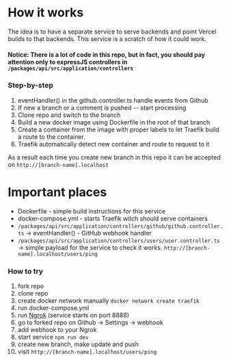 
# How it works
The idea is to have a separate service to serve backends and point
Vercel builds to that backends. This service is a scratch of how it could work. 

#### Notice: There is a lot of code in this repo, but in fact, you should pay attention only to expressJS controllers in `/packages/api/src/application/controllers`

### Step-by-step
1. eventHandler() in the github.controller.ts handle events from Github
2. If new a branch or a comment is pushed -- start processing
3. Clone repo and switch to the branch 
4. Build a new docker image using Dockerfile in the root of that branch
5. Create a container from the image with proper labels to let Traefik build a
route to the container.
6. Traefik automatically detect new container and route to request to it

As a result each time you create new branch in this repo it can be accepted on 
`http://[branch-name].localhost`

# Important places
- Dockerfile - simple build instructions for this service
- docker-compose.yml - starts Traefik witch should serve containers
- `/packages/api/src/application/controllers/github/github.controller.ts` -> eventHandler() - GitHub webhook handler
- `/packages/api/src/application/controllers/users/user.controller.ts` -> simple payload for the service to check it works.
 `http://[branch-name].localhost/users/ping`

### How to try
1. fork repo
2. clone repo
3. create docker network manually `docker network create traefik`
4. run docker-compose.yml
5. run [Ngrok](https://ngrok.com/) (service starts on port 8888)
6. go to forked repo on Github -> Settings -> webhook
7. add webhook to your Ngrok
8. start service `npm run dev`
9. create new branch, make update and push
10. visit `http://[branch-name].localhost/users/ping`
